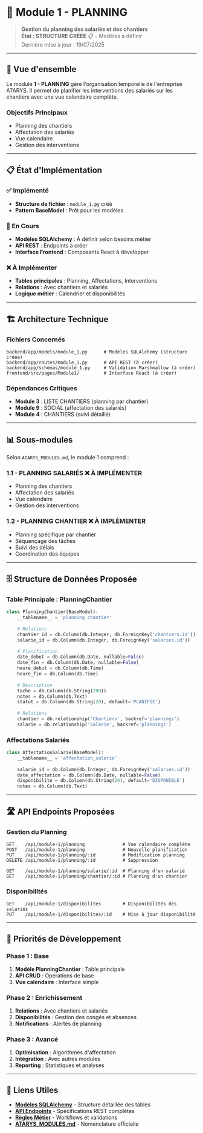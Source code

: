 # 📅 Module 1 - PLANNING

> **Gestion du planning des salariés et des chantiers**  
> **État : STRUCTURE CRÉÉE** 📋 - Modèles à définir  
> Dernière mise à jour : 19/07/2025

---

## 🎯 Vue d'ensemble

Le module **1 - PLANNING** gère l'organisation temporelle de l'entreprise ATARYS. Il permet de planifier les interventions des salariés sur les chantiers avec une vue calendaire complète.

### **Objectifs Principaux**
- Planning des chantiers
- Affectation des salariés
- Vue calendaire
- Gestion des interventions

---

## 📋 État d'Implémentation

### **✅ Implémenté**
- **Structure de fichier** : `module_1.py` créé
- **Pattern BaseModel** : Prêt pour les modèles

### **🔄 En Cours**
- **Modèles SQLAlchemy** : À définir selon besoins métier
- **API REST** : Endpoints à créer
- **Interface Frontend** : Composants React à développer

### **❌ À Implémenter**
- **Tables principales** : Planning, Affectations, Interventions
- **Relations** : Avec chantiers et salariés
- **Logique métier** : Calendrier et disponibilités

---

## 🏗️ Architecture Technique

### **Fichiers Concernés**
```
backend/app/models/module_1.py      # Modèles SQLAlchemy (structure créée)
backend/app/routes/module_1.py      # API REST (à créer)
backend/app/schemas/module_1.py     # Validation Marshmallow (à créer)
frontend/src/pages/Module1/         # Interface React (à créer)
```

### **Dépendances Critiques**
- **Module 3** : LISTE CHANTIERS (planning par chantier)
- **Module 9** : SOCIAL (affectation des salariés)
- **Module 4** : CHANTIERS (suivi détaillé)

---

## 📊 Sous-modules

Selon `ATARYS_MODULES.md`, le module 1 comprend :

### **1.1 - PLANNING SALARIÉS** ❌ **À IMPLÉMENTER**
- Planning des chantiers
- Affectation des salariés
- Vue calendaire
- Gestion des interventions

### **1.2 - PLANNING CHANTIER** ❌ **À IMPLÉMENTER**
- Planning spécifique par chantier
- Séquençage des tâches
- Suivi des délais
- Coordination des équipes

---

## 🗄️ Structure de Données Proposée

### **Table Principale : PlanningChantier**
```python
class PlanningChantier(BaseModel):
    __tablename__ = 'planning_chantier'
    
    # Relations
    chantier_id = db.Column(db.Integer, db.ForeignKey('chantiers.id'))
    salarie_id = db.Column(db.Integer, db.ForeignKey('salaries.id'))
    
    # Planification
    date_debut = db.Column(db.Date, nullable=False)
    date_fin = db.Column(db.Date, nullable=False)
    heure_debut = db.Column(db.Time)
    heure_fin = db.Column(db.Time)
    
    # Description
    tache = db.Column(db.String(200))
    notes = db.Column(db.Text)
    statut = db.Column(db.String(20), default='PLANIFIE')
    
    # Relations
    chantier = db.relationship('Chantiers', backref='plannings')
    salarie = db.relationship('Salarie', backref='plannings')
```

### **Affectations Salariés**
```python
class AffectationSalarie(BaseModel):
    __tablename__ = 'affectation_salarie'
    
    salarie_id = db.Column(db.Integer, db.ForeignKey('salaries.id'))
    date_affectation = db.Column(db.Date, nullable=False)
    disponibilite = db.Column(db.String(20), default='DISPONIBLE')
    notes = db.Column(db.Text)
```

---

## 🛣️ API Endpoints Proposées

### **Gestion du Planning**
```http
GET    /api/module-1/planning              # Vue calendaire complète
POST   /api/module-1/planning              # Nouvelle planification
PUT    /api/module-1/planning/:id          # Modification planning
DELETE /api/module-1/planning/:id          # Suppression

GET    /api/module-1/planning/salarie/:id  # Planning d'un salarié
GET    /api/module-1/planning/chantier/:id # Planning d'un chantier
```

### **Disponibilités**
```http
GET    /api/module-1/disponibilites        # Disponibilités des salariés
PUT    /api/module-1/disponibilites/:id    # Mise à jour disponibilité
```

---

## 🎯 Priorités de Développement

### **Phase 1 : Base**
1. **Modèle PlanningChantier** : Table principale
2. **API CRUD** : Opérations de base
3. **Vue calendaire** : Interface simple

### **Phase 2 : Enrichissement**
1. **Relations** : Avec chantiers et salariés
2. **Disponibilités** : Gestion des congés et absences
3. **Notifications** : Alertes de planning

### **Phase 3 : Avancé**
1. **Optimisation** : Algorithmes d'affectation
2. **Intégration** : Avec autres modules
3. **Reporting** : Statistiques et analyses

---

## 🔗 Liens Utiles

- **[Modèles SQLAlchemy](./database-schema.md)** - Structure détaillée des tables
- **[API Endpoints](./api-endpoints.md)** - Spécifications REST complètes
- **[Règles Métier](./business-rules.md)** - Workflows et validations
- **[ATARYS_MODULES.md](../../00-overview/ATARYS_MODULES.md)** - Nomenclature officielle
